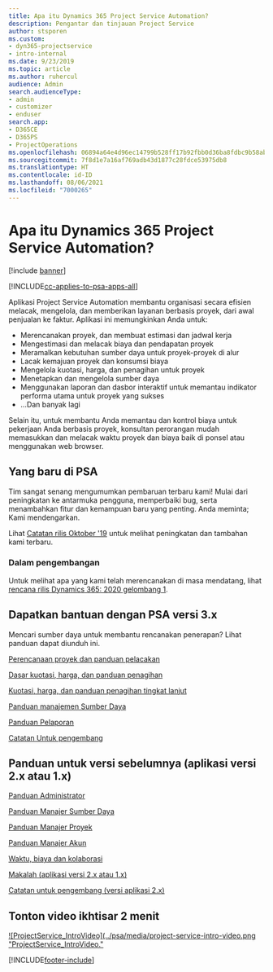```yaml
---
title: Apa itu Dynamics 365 Project Service Automation?
description: Pengantar dan tinjauan Project Service
author: stsporen
ms.custom:
- dyn365-projectservice
- intro-internal
ms.date: 9/23/2019
ms.topic: article
ms.author: ruhercul
audience: Admin
search.audienceType:
- admin
- customizer
- enduser
search.app:
- D365CE
- D365PS
- ProjectOperations
ms.openlocfilehash: 06894a64e4d96ec14799b528ff17b92fbb0d36ba8fdbc9b58abb892563e822b5
ms.sourcegitcommit: 7f8d1e7a16af769adb43d1877c28fdce53975db8
ms.translationtype: HT
ms.contentlocale: id-ID
ms.lasthandoff: 08/06/2021
ms.locfileid: "7000265"
---
```

# <a name="what-is-dynamics-365-project-service-automation"></a>Apa itu Dynamics 365 Project Service Automation?

[!include [banner](../includes/psa-now-project-operations.md)]

[!INCLUDE[cc-applies-to-psa-apps-all](../includes/cc-applies-to-psa-apps-all.md)]

Aplikasi Project Service Automation membantu organisasi secara efisien melacak, mengelola, dan memberikan layanan berbasis proyek, dari awal penjualan ke faktur. Aplikasi ini memungkinkan Anda untuk:

- Merencanakan proyek, dan membuat estimasi dan jadwal kerja
- Mengestimasi dan melacak biaya dan pendapatan proyek
- Meramalkan kebutuhan sumber daya untuk proyek-proyek di alur
- Lacak kemajuan proyek dan konsumsi biaya
- Mengelola kuotasi, harga, dan penagihan untuk proyek
- Menetapkan dan mengelola sumber daya
- Menggunakan laporan dan dasbor interaktif untuk memantau indikator performa utama untuk proyek yang sukses
- ...Dan banyak lagi

Selain itu, untuk membantu Anda memantau dan kontrol biaya untuk pekerjaan Anda berbasis proyek, konsultan perorangan mudah memasukkan dan melacak waktu proyek dan biaya baik di ponsel atau menggunakan web browser.

## <a name="whats-new-in-psa"></a>Yang baru di PSA
Tim sangat senang mengumumkan pembaruan terbaru kami! Mulai dari peningkatan ke antarmuka pengguna, memperbaiki bug, serta menambahkan fitur dan kemampuan baru yang penting. Anda meminta; Kami mendengarkan.

Lihat [Catatan rilis Oktober '19](/dynamics365-release-plan/2019wave2/index) untuk melihat peningkatan dan tambahan kami terbaru.

### <a name="in-development"></a>Dalam pengembangan
Untuk melihat apa yang kami telah merencanakan di masa mendatang, lihat [rencana rilis Dynamics 365: 2020 gelombang 1](/dynamics365-release-plan/2020wave1/index).

## <a name="get-help-with-psa-version-3x"></a>Dapatkan bantuan dengan PSA versi 3.x
Mencari sumber daya untuk membantu rencanakan penerapan? Lihat panduan dapat diunduh ini.

 [Perencanaan proyek dan panduan pelacakan](../psa/implementation-guides/project-planning-tracking.md)

 [Dasar kuotasi, harga, dan panduan penagihan](../psa/implementation-guides/begin-quoting-pricing-billing.md)

 [Kuotasi, harga, dan panduan penagihan tingkat lanjut](../psa/implementation-guides/adv-quoting-pricing-billing.md)

 [Panduan manajemen Sumber Daya](../psa/implementation-guides/resource-management-guide.md)

 [Panduan Pelaporan](../psa/implementation-guides/reporting-guide.md)

 [Catatan Untuk pengembang](../psa/developer-guides/overview-dev-notes-v3.x.md)

## <a name="guidance-for-earlier-versions-app-version-2x-or-1x"></a>Panduan untuk versi sebelumnya (aplikasi versi 2.x atau 1.x)
 [Panduan Administrator](../psa/admin-guide.md)

 [Panduan Manajer Sumber Daya](../psa/resource-manager-guide.md)

 [Panduan Manajer Proyek](../psa/project-manager-guide.md)

 [Panduan Manajer Akun](../psa/account-manager-guide.md)

 [Waktu, biaya dan kolaborasi](../psa/time-expense-collaboration-guide.md)

 [Makalah (aplikasi versi 2.x atau 1.x)](../psa/white-papers.md)

 [Catatan untuk pengembang (versi aplikasi 2.x)](../psa/developer-guides/add-custom-qoi-forms-v2.x.md)

 ## <a name="watch-a-2-minute-overview-video"></a>Tonton video ikhtisar 2 menit
 <a name="heroArea"></a> [![ProjectService_IntroVideo](../psa/media/project-service-intro-video.png "ProjectService_IntroVideo."](https://go.microsoft.com/fwlink/p/?LinkId=799457)




[!INCLUDE[footer-include](../includes/footer-banner.md)]